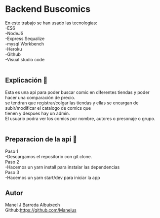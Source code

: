 # Backend Buscomics

En este trabajo se han usado las tecnologias:</br>
-ES6</br>
-NodeJS</br>
-Express Sequalize</br>
-mysql Workbench</br>
-Heroku</br>
-Github</br>
-Visual studio code</br>
</br>

## Explicación 🚀</br>

Esta es una api para poder buscar comic en diferentes tiendas y poder hacer una comparación de precio.</br>
se tendran que registrar/colgar las tiendas y ellas se encargan de subir/modificar el catalogo de comics que </br>tienen y despues hay un admin.</br>
El usuario podra ver los comics por nombre, autores o presonaje o grupo.</br>
</br>

## Preparacion de la api 🚀</br>

Paso 1</br>
-Descargamos el repositorio con git clone.</br>
Paso 2</br>
-Hacemos un yarn install para instalar las dependencias</br>
Paso 3</br>
-Hacemos un yarn start/dev para iniciar la app</br>

## Autor</br>
Manel J Barreda Albuixech</br>
Github:https://github.com/Manelus


